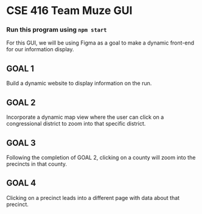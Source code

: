 # CSE 416 Team Muze GUI  

### Run this program using `npm start`



For this GUI, we will be using Figma as a goal to make a dynamic front-end for our information display.

## GOAL 1
Build a dynamic website to display information on the run.

## GOAL 2
Incorporate a dynamic map view where the user can click on a congressional district to zoom into that specific district.

## GOAL 3
Following the completion of GOAL 2, clicking on a county will zoom into the precincts in that county.

## GOAL 4
Clicking on a precinct leads into a different page with data about that precinct.